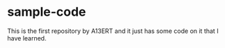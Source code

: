 # sample-code
This is the first repository by A13ERT and it just has some code on it that I have learned.
